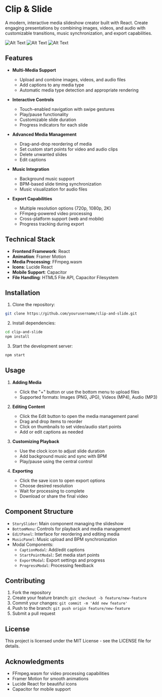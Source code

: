 # Clip & Slide

A modern, interactive media slideshow creator built with React. Create engaging presentations by combining images, videos, and audio with customizable transitions, music synchronization, and export capabilities.

![Alt Text](src/assets/mainui.jpg)
![Alt Text](src/assets/editClips.jpg)
![Alt Text](src/assets/Export.jpg)

## Features

- **Multi-Media Support**
  - Upload and combine images, videos, and audio files
  - Add captions to any media type
  - Automatic media type detection and appropriate rendering

- **Interactive Controls**
  - Touch-enabled navigation with swipe gestures
  - Play/pause functionality
  - Customizable slide duration
  - Progress indicators for each slide

- **Advanced Media Management**
  - Drag-and-drop reordering of media
  - Set custom start points for video and audio clips
  - Delete unwanted slides
  - Edit captions

- **Music Integration**
  - Background music support
  - BPM-based slide timing synchronization
  - Music visualization for audio files

- **Export Capabilities**
  - Multiple resolution options (720p, 1080p, 2K)
  - FFmpeg-powered video processing
  - Cross-platform support (web and mobile)
  - Progress tracking during export

## Technical Stack

- **Frontend Framework**: React
- **Animation**: Framer Motion
- **Media Processing**: FFmpeg.wasm
- **Icons**: Lucide React
- **Mobile Support**: Capacitor
- **File Handling**: HTML5 File API, Capacitor Filesystem

## Installation

1. Clone the repository:
```bash
git clone https://github.com/yourusername/clip-and-slide.git
```

2. Install dependencies:
```bash
cd clip-and-slide
npm install
```

3. Start the development server:
```bash
npm start
```

## Usage

1. **Adding Media**
   - Click the "+" button or use the bottom menu to upload files
   - Supported formats: Images (PNG, JPG), Videos (MP4), Audio (MP3)

2. **Editing Content**
   - Click the Edit button to open the media management panel
   - Drag and drop items to reorder
   - Click on thumbnails to set video/audio start points
   - Add or edit captions as needed

3. **Customizing Playback**
   - Use the clock icon to adjust slide duration
   - Add background music and sync with BPM
   - Play/pause using the central control

4. **Exporting**
   - Click the save icon to open export options
   - Choose desired resolution
   - Wait for processing to complete
   - Download or share the final video

## Component Structure

- `StorySlider`: Main component managing the slideshow
- `BottomMenu`: Controls for playback and media management
- `EditPanel`: Interface for reordering and editing media
- `MusicPanel`: Music upload and BPM synchronization
- Modal Components:
  - `CaptionModal`: Add/edit captions
  - `StartPointModal`: Set media start points
  - `ExportModal`: Export settings and progress
  - `ProgressModal`: Processing feedback

## Contributing

1. Fork the repository
2. Create your feature branch: `git checkout -b feature/new-feature`
3. Commit your changes: `git commit -m 'Add new feature'`
4. Push to the branch: `git push origin feature/new-feature`
5. Submit a pull request

## License

This project is licensed under the MIT License - see the LICENSE file for details.

## Acknowledgments

- FFmpeg.wasm for video processing capabilities
- Framer Motion for smooth animations
- Lucide React for beautiful icons
- Capacitor for mobile support

